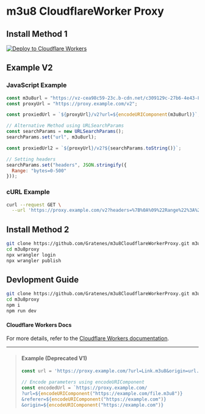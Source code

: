 # m3u8 CloudflareWorker Proxy

## Install Method 1
[![Deploy to Cloudflare Workers](https://deploy.workers.cloudflare.com/button)](https://deploy.workers.cloudflare.com/?url=https://github.com/Gratenes/m3u8CloudflareWorkerProxy)

## Example V2

### JavaScript Example
```js
const m3u8url = "https://vz-cea98c59-23c.b-cdn.net/c309129c-27b6-4e43-8254-62a15c77c5ee/842x480/video.m3u8";
const proxyUrl = "https://proxy.example.com/v2";

const proxiedUrl = `${proxyUrl}/v2?url=${encodeURIComponent(m3u8url)}`;

// Alternative Method using URLSearchParams
const searchParams = new URLSearchParams();
searchParams.set("url", m3u8url);

const proxiedUrl2 = `${proxyUrl}/v2?${searchParams.toString()}`;

// Setting headers
searchParams.set("headers", JSON.stringify({
  Range: "bytes=0-500"
}));
```

### cURL Example
```bash
curl --request GET \
  --url 'https://proxy.example.com/v2?headers=%7B%0A%09%22Range%22%3A%20%22bytes%3D0-499%22%0A%7D&url=https%3A%2F%2Fvz-cea98c59-23c.b-cdn.net%2Fc309129c-27b6-4e43-8254-62a15c77c5ee%2F842x480%2Fvideo.m3u8'
```

## Install Method 2
```bash
git clone https://github.com/Gratenes/m3u8CloudflareWorkerProxy.git m3u8proxy
cd m3u8proxy
npx wrangler login
npx wrangler publish
```

## Devlopment Guide
```bash
git clone https://github.com/Gratenes/m3u8CloudflareWorkerProxy.git m3u8proxy
cd m3u8proxy
npm i
npm run dev
```

#### Cloudflare Workers Docs
For more details, refer to the [Cloudflare Workers documentation](https://developers.cloudflare.com/workers/get-started/guide/).

---

> #### Example (Deprecated V1)
> ```js
> const url = 'https://proxy.example.com/?url=Link.m3u8&origin=url.example';
> 
> // Encode parameters using encodeURIComponent
> const encodedUrl = `https://proxy.example.com/
> ?url=${encodeURIComponent("https://example.com/file.m3u8")}
> &referer=${encodeURIComponent("https://example.com")}
> &origin=${encodeURIComponent("https://example.com")}
> ```

